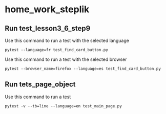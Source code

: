 # home_work_steplik

## Run test_lesson3_6_step9

Use this command to run a test with the selected language

    pytest --language=fr test_find_card_button.py

Use this command to run a test with the selected browser

    pytest --browser_name=firefox --language=es test_find_card_button.py


## Run tets_page_object

Use this command to run a test

    pytest -v --tb=line --language=en test_main_page.py